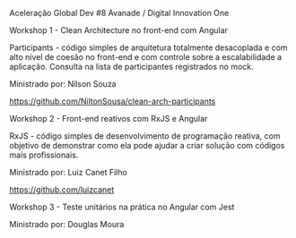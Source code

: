 Aceleração Global Dev #8 Avanade / Digital Innovation One



Workshop 1 - Clean Architecture no front-end com Angular

Participants - código simples  de arquitetura totalmente desacoplada e com alto nível de coesão no front-end e com controle sobre a escalabilidade a aplicação. Consulta na lista de participantes registrados no mock.

Ministrado por: Nilson Souza

https://github.com/NiltonSousa/clean-arch-participants



Workshop 2 - Front-end reativos com RxJS e Angular

RxJS - código simples de desenvolvimento de programação reativa, com objetivo de demonstrar como ela pode ajudar a criar solução com códigos mais profissionais.

Ministrado por: Luiz Canet Filho

https://github.com/luizcanet



Workshop 3 - Teste unitários na prática no Angular com Jest



Ministrado por: Douglas Moura

 